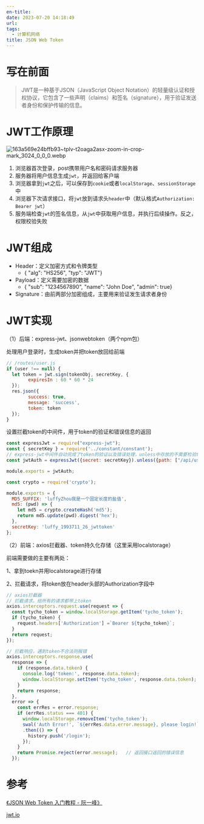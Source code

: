 ```yaml
---
en-title: 
date: 2023-07-20 14:18:49
url: 
tags:
  - 计算机网络
title: JSON Web Token
---
```

# 写在前面
> JWT是一种基于JSON（JavaScript Object Notation）的轻量级认证和授权协议，它包含了一些声明（claims）和签名（signature），用于验证发送者身份和保护传输的信息。

# JWT工作原理


![163a569e24bffb93~tplv-t2oaga2asx-zoom-in-crop-mark_3024_0_0_0.webp](https://oss.gzhutyc.top/images/8500a780750492e4a81dbab7111cf66.png)
1.  浏览器首次登录，post携带用户名和密码请求服务器
1.  服务器将用户信息生成`jwt`，并返回给客户端
1.  浏览器拿到`jwt`之后，可以保存到`cookie`或者`localStorage`、`sessionStorage`中
1.  浏览器下次请求接口，将`jwt`放到请求头`header`中（默认格式`Authorization: Bearer jwt`）
1.  服务端检查`jwt`的签名信息，从`jwt`中获取用户信息，并执行后续操作。反之，权限校验失败

# JWT组成
- Header：定义加密方式和令牌类型
    - {  "alg": "HS256",  "typ": "JWT"}
- Payload：定义需要加密的数据
    - {  "sub": "1234567890",  "name": "John Doe",  "admin": true}
- Signature：由前两部分加密组成，主要用来验证发生请求者身份
# JWT实现
（1）后端：express-jwt、jsonwebtoken（两个npm包）

处理用户登录时，生成token并把token放回给前端

```js
// /routes/user.js
if (user !== null) {
  let token = jwt.sign(tokenObj, secretKey, {
        expiresIn : 60 * 60 * 24 
  });
  res.json({
        success: true,
        message: 'success',
        token: token
  });
} 
```

设置拦截token的中间件，用于token的验证和错误信息的返回

```js
const expressJwt = require("express-jwt");
const { secretKey } = require('../constant/constant');
// express-jwt中间件自动完成了token的验证以及错误处理，unless中存放的不需要检验token的api。
const jwtAuth = expressJwt({secret: secretKey}).unless({path: ["/api/user/login", "/api/user/register"]}); 

module.exports = jwtAuth;
```

```js
const crypto = require('crypto');

module.exports = {
  MD5_SUFFIX: 'luffyZhou我是一个固定长度的盐值',
  md5: (pwd) => {
    let md5 = crypto.createHash('md5');
    return md5.update(pwd).digest('hex');
  },
  secretKey: 'luffy_1993711_26_jwttoken'
};
```

（2）前端：axios拦截器、token持久化存储（这里采用localstorage）

前端需要做的主要有两处：

1、拿到toekn并用localstorage进行存储

2、拦截请求，将token放在header头部的Authorization字段中

```js
// axios拦截器
// 拦截请求，给所有的请求都带上token
axios.interceptors.request.use(request => {
  const tycho_token = window.localStorage.getItem('tycho_token');
  if (tycho_token) {
    request.headers['Authorization'] =`Bearer ${tycho_token}`;
  }
  return request;
});

// 拦截响应，遇到token不合法则报错
axios.interceptors.response.use(
  response => {
    if (response.data.token) {
      console.log('token:', response.data.token);
      window.localStorage.setItem('tycho_token', response.data.token);
    }
    return response;
  },
  error => {
    const errRes = error.response;
    if (errRes.status === 401) {
      window.localStorage.removeItem('tycho_token');
      swal('Auth Error!', `${errRes.data.error.message}, please login!`, 'error')
      .then(() => {
        history.push('/login');
      });
    }
    return Promise.reject(error.message);   // 返回接口返回的错误信息
  });
```



# 参考

[《JSON Web Token 入门教程 - 阮一峰》](https://link.juejin.cn/?target=http%3A%2F%2Fwww.ruanyifeng.com%2Fblog%2F2018%2F07%2Fjson_web_token-tutorial.html "http://www.ruanyifeng.com/blog/2018/07/json_web_token-tutorial.html")

[jwt.io](jwt.io)